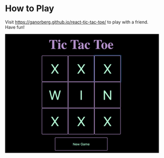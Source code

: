 # How to Play
Visit https://ganorberg.github.io/react-tic-tac-toe/ to play with a friend. Have fun!

![X Wins](/assets/X-win.png?raw=true)
